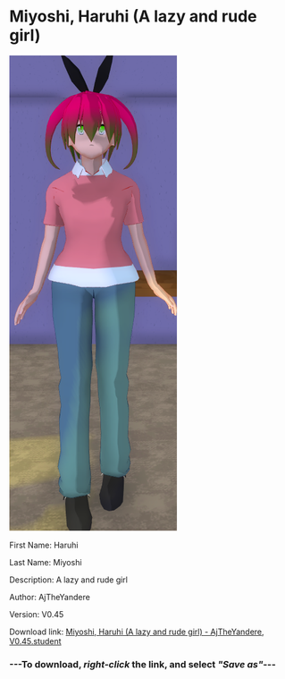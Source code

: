 # Miyoshi, Haruhi (A lazy and rude girl)

<img src = "https://raw.githubusercontent.com/Arbiter1223/Daigaku-Gurashi-Custom-Students/master/Students/Files/Miyoshi%2C%20Haruhi%20(A%20lazy%20and%20rude%20girl).png">

First Name: Haruhi

Last Name: Miyoshi

Description: A lazy and rude girl

Author: AjTheYandere

Version: V0.45

Download link: <a href="https://raw.githubusercontent.com/Arbiter1223/Daigaku-Gurashi-Custom-Students/master/Students/Files/Miyoshi%2C%20Haruhi%20(A%20lazy%20and%20rude%20girl)%20-%20AjTheYandere%2C%20V0.45.student">Miyoshi, Haruhi (A lazy and rude girl) - AjTheYandere, V0.45.student</a>

### ---**To download, _right-click_ the link, and select _"Save as"_**---
